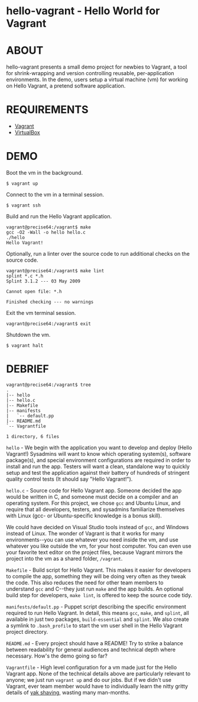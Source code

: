 # hello-vagrant - Hello World for Vagrant

# ABOUT

hello-vagrant presents a small demo project for newbies to Vagrant, a tool for shrink-wrapping and version controlling reusable, per-application environments. In the demo, users setup a virtual machine (vm) for working on Hello Vagrant, a pretend software application.

# REQUIREMENTS

* [Vagrant](http://www.vagrantup.com/)
* [VirtualBox](https://www.virtualbox.org/)

# DEMO

Boot the vm in the background.

    $ vagrant up

Connect to the vm in a terminal session.

    $ vagrant ssh

Build and run the Hello Vagrant application.

    vagrant@precise64:/vagrant$ make
    gcc -O2 -Wall -o hello hello.c
    ./hello
    Hello Vagrant!

Optionally, run a linter over the source code to run additional checks on the source code.

    vagrant@precise64:/vagrant$ make lint
    splint *.c *.h
    Splint 3.1.2 --- 03 May 2009

    Cannot open file: *.h

    Finished checking --- no warnings

Exit the vm terminal session.

    vagrant@precise64:/vagrant$ exit

Shutdown the vm.

    $ vagrant halt

# DEBRIEF

    vagrant@precise64:/vagrant$ tree
    .
    |-- hello
    |-- hello.c
    |-- Makefile
    |-- manifests
    |   `-- default.pp
    |-- README.md
    `-- Vagrantfile
    
    1 directory, 6 files

`hello` - We begin with the application you want to develop and deploy (Hello Vagrant!) Sysadmins will want to know which operating system(s), software package(s), and special environment configurations are required in order to install and run the app. Testers will want a clean, standalone way to quickly setup and test the application against their battery of hundreds of stringent quality control tests (It should say "Hello Vagrant!").

`hello.c` - Source code for Hello Vagrant app. Someone decided the app would be written in C, and someone must decide on a compiler and an operating system. For this project, we chose `gcc` and Ubuntu Linux, and require that all developers, testers, and sysadmins familiarize themselves with Linux (gcc- or Ubuntu-specific knowledge is a bonus skill).

We could have decided on Visual Studio tools instead of `gcc`, and Windows instead of Linux. The wonder of Vagrant is that it works for many environments--you can use whatever you need inside the vm, and use whatever you like outside the vm, for your host computer. You can even use your favorite text editor on the project files, because Vagrant mirrors the project into the vm as a shared folder, `/vagrant`.

`Makefile` - Build script for Hello Vagrant. This makes it easier for developers to compile the app, something they will be doing very often as they tweak the code. This also reduces the need for other team members to understand `gcc` and C--they just run `make` and the app builds. An optional build step for developers, `make lint`, is offered to keep the source code tidy.

`manifests/default.pp` - Puppet script describing the specific environment required to run Hello Vagrant. In detail, this means `gcc`, `make`, and `splint`, all available in just two packages, `build-essential` and `splint`. We also create a symlink to `.bash_profile` to start the vm user shell in the Hello Vagrant project directory.

`README.md` - Every project should have a README! Try to strike a balance between readability for general audiences and technical depth where necessary. How's the demo going so far?

`Vagrantfile` - High level configuration for a vm made just for the Hello Vagrant app. None of the technical details above are particularly relevant to anyone; we just run `vagrant up` and do our jobs. But if we didn't use Vagrant, ever team member would have to individually learn the nitty gritty details of [yak shaving](http://www.urbandictionary.com/define.php?term=yak%20shaving), wasting many man-months.
